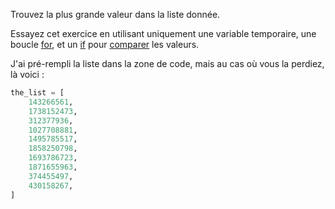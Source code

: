 Trouvez la plus grande valeur dans la liste donnée.

Essayez cet exercice en utilisant uniquement une variable temporaire, une boucle
[for](https://docs.python.org/fr/3/tutorial/controlflow.html#for-statements),
et un
[if](https://docs.python.org/fr/3/tutorial/controlflow.html#if-statements)
pour
[comparer](https://docs.python.org/fr/3/tutorial/controlflow.html#if-statements)
les valeurs.

J'ai pré-rempli la liste dans la zone de code, mais au cas où vous la
perdiez, là voici :

```python
the_list = [
    143266561,
    1738152473,
    312377936,
    1027708881,
    1495785517,
    1858250798,
    1693786723,
    1871655963,
    374455497,
    430158267,
]
```

